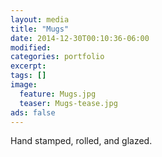 ```yaml
---
layout: media
title: "Mugs"
date: 2014-12-30T00:10:36-06:00
modified:
categories: portfolio
excerpt:
tags: []
image:
  feature: Mugs.jpg
  teaser: Mugs-tease.jpg
ads: false
---
```


Hand stamped, rolled, and glazed.